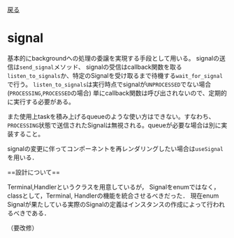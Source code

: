 [戻る](../README.md)

# signal

基本的にbackgroundへの処理の委譲を実現する手段として用いる。
signalの送信は`send_signal`メソッド、
signalの受信はcallback関数を取る`listen_to_signals`か、特定のSignalを受け取るまで待機する`wait_for_signal`で行う。
`listen_to_signals`は実行時点でsignalが`UNPROCESSED`でない場合 (`PROCESSING`,`PROCESSED`の場合) 単にcallback関数は呼び出されないので、定期的に実行する必要がある。

また使用上taskを積み上げるqueueのような使い方はできない。すなわち、`PROCESSING`状態で送信されたSignalは無視される。queueが必要な場合は別に実装すること。

signalの変更に伴ってコンポーネントを再レンダリングしたい場合は`useSignal`を用いる．

==設計について==

Terminal,Handlerというクラスを用意しているが，
Signalをenumではなく，classとして，Terminal, Handlerの機能を統合させるべきだった．
現在enum Signalが果たしている実際のSignalの定義はインスタンスの作成によって行われるべきである．

（要改修）
